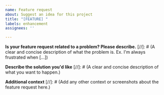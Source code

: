 ```yaml
---
name: Feature request
about: Suggest an idea for this project
title: "[FEATURE] "
labels: enhancement
assignees: ''

---
```


**Is your feature request related to a problem? Please describe.**
[//]: # (A clear and concise description of what the problem is. Ex. I'm always frustrated when [...])

**Describe the solution you'd like**
[//]: # (A clear and concise description of what you want to happen.)

**Additional context**
[//]: # (Add any other context or screenshots about the feature request here.)
